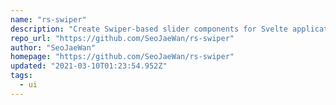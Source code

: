 ```yaml
---
name: "rs-swiper"
description: "Create Swiper-based slider components for Svelte applications."
repo_url: "https://github.com/SeoJaeWan/rs-swiper"
author: "SeoJaeWan"
homepage: "https://github.com/SeoJaeWan/rs-swiper"
updated: "2021-03-10T01:23:54.952Z"
tags: 
  - ui
---
```


